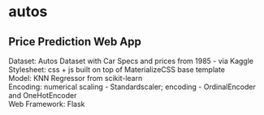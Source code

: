 # autos
## Price Prediction Web App
Dataset: Autos Dataset with Car Specs and prices from 1985 - via Kaggle<br>
Stylesheet: css + js built on top of MaterializeCSS base template<br>
Model: KNN Regressor from scikit-learn<br>
Encoding: numerical scaling - Standardscaler; encoding - OrdinalEncoder and OneHotEncoder <br>
Web Framework: Flask
